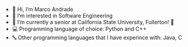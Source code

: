 - 👋 Hi, I’m Marco Andrade
- 👀 I’m interested in Software Engineering
- 🌱 I’m currently a senior at California State University, Fullerton! 🐘
- 💻 Programming language of choice: Python and C++
- 🔤 Other programming languages that I have experince with: Java, C

<!---
mAndra226/mAndra226 is a ✨ special ✨ repository because its `README.md` (this file) appears on your GitHub profile.
You can click the Preview link to take a look at your changes.
--->
